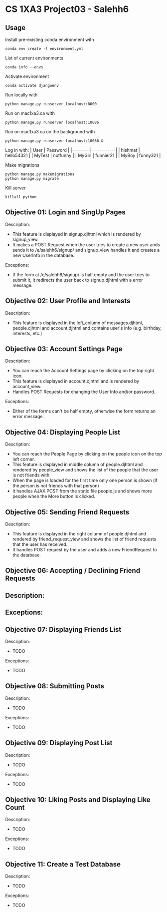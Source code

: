 # CS 1XA3 Project03 - Salehh6

## Usage

Install pre-existing conda environment with

    conda env create -f environment.yml

List of current environments

    conda info --envs

Activate environment

    conda activate djangoenv

Run locally with

    python manage.py runserver localhost:8000

Run on mac1xa3.ca with

    python manage.py runserver localhost:10086

Run on mac1xa3.ca on the background with

    python manage.py runserver localhost:10086 &

Log in with:
| User    | Password   |
|---------|------------|
| hishmat | hello54321 |
| MyTest  | notfunny   |
| MyGirl  | funnier21  |
| MyBoy   | funny321   |

Make migrations

    python manage.py makemigrations
    python manage.py migrate

Kill server

    killall python

## Objective 01: Login and SingUp Pages

Description:
- This feature is displayed in signup.djhtml which is rendered by
signup_view.
- It makes a POST Request when the user tries to create a new user ands sends it to /e/salehh6/signup/ and signup_view handles it and creates a new UserInfo in the database.

Exceptions:
- If the form at /e/salehh6/signup/ is half empty and the user tries to submit it, it redirects the user back to signup.djhtml with a error message.

## Objective 02: User Profile and Interests

Description:
- This feature is displayed in the left_column of messages.djhtml, people.djhtml and account.djhtml and contains user's info (e.g. birthday, interests, etc.)

## Objective 03: Account Settings Page

Description:
- You can reach the Account Settings page by clicking on the top right icon.
- This feature is displayed in account.djhtml and is rendered by account_view.
- Handles POST Requests for changing the User Info and/or password.

Exceptions:
- Either of the forms can't be half empty, otherwise the form returns an error message.

## Objective 04: Displaying People List

Description:
- You can reach the People Page by clicking on the people icon on the top left corner.
- This feature is displayed in middle column of people.djhtml and rendered by people_view and shows the list of the people that the user is not friends with.
- When the page is loaded for the first time only one person is shown (if the person is not friends with that person)
- It handles AJAX POST from the static file people.js and shows more people when the More button is clicked.

## Objective 05: Sending Friend Requests

Description:
- This feature is displayed in the right column of people.djhtml and rendered by friend_request_view and shows the list of friend requests that the user has received.
- It handles POST request by the user and adds a new FriendRequest to the database.

## Objective 06: Accepting / Declining Friend Requests

Description:
- 

Exceptions:
- 

## Objective 07: Displaying Friends List

Description:

* TODO

Exceptions:

* TODO

## Objective 08: Submitting Posts

Description:

* TODO

Exceptions:

* TODO

## Objective 09: Displaying Post List

Description:

* TODO

Exceptions:

* TODO

## Objective 10: Liking Posts and Displaying Like Count

Description:

* TODO

Exceptions:

* TODO

## Objective 11: Create a Test Database

Description:

* TODO

Exceptions:

* TODO
